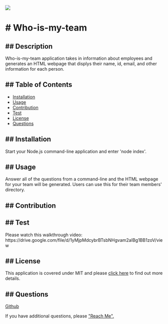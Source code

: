 
<span>
    <img src="https://img.shields.io/badge/License-MIT-blue.svg">
    </span>
<h1># Who-is-my-team</h1> 
<h2>## Description</h2>
    <p>Who-is-my-team application takes in information about employees and generates an HTML webpage that displys their name, id, email, and other information for each person.</p>
<h2>## Table of Contents</h2>
    <ul>
        <li><a href="#installation">Installation</a></li>
        <li><a href="#usage">Usage</a></li>
        <li><a href="#contribution">Contribution</a></li>
        <li><a href="#test">Test</a></li>
        <li><a href="#license">License</a></li>
        <li><a href="#questions">Questions</a></li>
    </ul>
<h2 id="installation">## Installation</h2>
    <p>Start your Node.js command-line application and enter 'node index'.</p>
<h2 id="usage">## Usage</h2>
    <p>Answer all of the questions from a command-line and the HTML webpage for your team will be generated. Users can use this for their team members' directory.</p>
<h2 id="contribution">## Contribution</h2>
    <p></p>
<h2 id="test">## Test</h2>
    <p>Please watch this walkthrough video: https://drive.google.com/file/d/1yMjpMdcybrBTsbNHgvam2aIBg1BB1zoV/view</p>
<h2 id="license">## License</h2>
    <p>
      This application is covered under MIT and please <a href="https://choosealicense.com/licenses/">click here</a> to find out more details.
    </p>
<h2 id="questions">## Questions</h2>
    <p><a href="https://github.com/khklee">Github</a></p>
    <p>If you have additional questions, please <a href="mailto: khklee0705@gmail.com">"Reach Me".</a><p>            
  